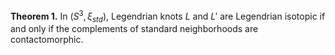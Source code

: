 **Theorem 1.** In $(S^3, \xi_{std})$, Legendrian knots $L$ and $L'$ are Legendrian isotopic if and only if the complements of standard neighborhoods are contactomorphic.
<!--stackedit_data:
eyJoaXN0b3J5IjpbMTg2MTM0NDIyNl19
-->